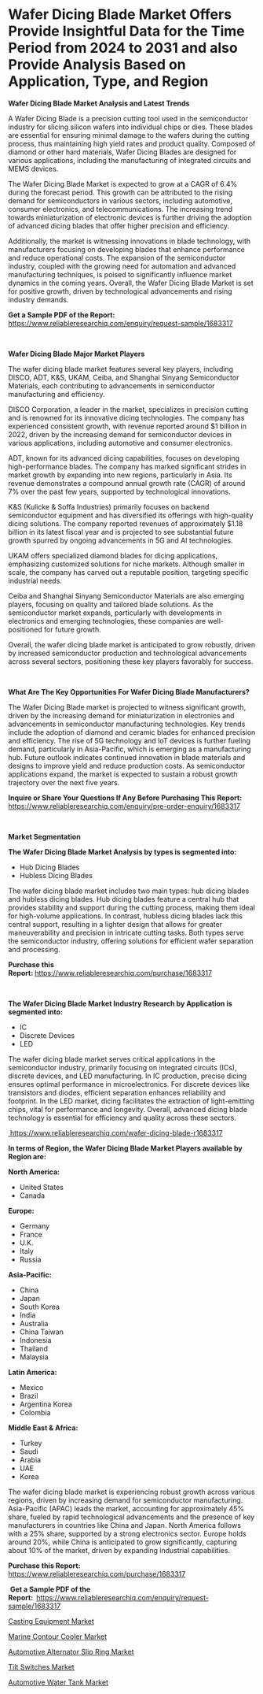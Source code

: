 <p><h1>Wafer Dicing Blade Market Offers Provide Insightful Data for the Time Period from 2024 to 2031 and also Provide Analysis Based on Application, Type, and Region</h1></p><p><strong>Wafer Dicing Blade Market Analysis and Latest Trends</strong></p>
<p><p>A Wafer Dicing Blade is a precision cutting tool used in the semiconductor industry for slicing silicon wafers into individual chips or dies. These blades are essential for ensuring minimal damage to the wafers during the cutting process, thus maintaining high yield rates and product quality. Composed of diamond or other hard materials, Wafer Dicing Blades are designed for various applications, including the manufacturing of integrated circuits and MEMS devices.</p><p>The Wafer Dicing Blade Market is expected to grow at a CAGR of 6.4% during the forecast period. This growth can be attributed to the rising demand for semiconductors in various sectors, including automotive, consumer electronics, and telecommunications. The increasing trend towards miniaturization of electronic devices is further driving the adoption of advanced dicing blades that offer higher precision and efficiency.</p><p>Additionally, the market is witnessing innovations in blade technology, with manufacturers focusing on developing blades that enhance performance and reduce operational costs. The expansion of the semiconductor industry, coupled with the growing need for automation and advanced manufacturing techniques, is poised to significantly influence market dynamics in the coming years. Overall, the Wafer Dicing Blade Market is set for positive growth, driven by technological advancements and rising industry demands.</p></p>
<p><strong>Get a Sample PDF of the Report:&nbsp;</strong> <a href="https://www.reliableresearchiq.com/enquiry/request-sample/1683317?utm_campaign=1577&utm_medium=2&utm_source=Github&utm_content=ia&utm_term=15102024&utm_id=wafer-dicing-blade">https://www.reliableresearchiq.com/enquiry/request-sample/1683317</a></p>
<p>&nbsp;</p>
<p><strong>Wafer Dicing Blade Major Market Players</strong></p>
<p><p>The wafer dicing blade market features several key players, including DISCO, ADT, K&S, UKAM, Ceiba, and Shanghai Sinyang Semiconductor Materials, each contributing to advancements in semiconductor manufacturing and efficiency.</p><p>DISCO Corporation, a leader in the market, specializes in precision cutting and is renowned for its innovative dicing technologies. The company has experienced consistent growth, with revenue reported around $1 billion in 2022, driven by the increasing demand for semiconductor devices in various applications, including automotive and consumer electronics.</p><p>ADT, known for its advanced dicing capabilities, focuses on developing high-performance blades. The company has marked significant strides in market growth by expanding into new regions, particularly in Asia. Its revenue demonstrates a compound annual growth rate (CAGR) of around 7% over the past few years, supported by technological innovations.</p><p>K&S (Kulicke & Soffa Industries) primarily focuses on backend semiconductor equipment and has diversified its offerings with high-quality dicing solutions. The company reported revenues of approximately $1.18 billion in its latest fiscal year and is projected to see substantial future growth spurred by ongoing advancements in 5G and AI technologies.</p><p>UKAM offers specialized diamond blades for dicing applications, emphasizing customized solutions for niche markets. Although smaller in scale, the company has carved out a reputable position, targeting specific industrial needs.</p><p>Ceiba and Shanghai Sinyang Semiconductor Materials are also emerging players, focusing on quality and tailored blade solutions. As the semiconductor market expands, particularly with developments in electronics and emerging technologies, these companies are well-positioned for future growth.</p><p>Overall, the wafer dicing blade market is anticipated to grow robustly, driven by increased semiconductor production and technological advancements across several sectors, positioning these key players favorably for success.</p></p>
<p>&nbsp;</p>
<p><strong>What Are The Key Opportunities For Wafer Dicing Blade Manufacturers?</strong></p>
<p><p>The Wafer Dicing Blade market is projected to witness significant growth, driven by the increasing demand for miniaturization in electronics and advancements in semiconductor manufacturing technologies. Key trends include the adoption of diamond and ceramic blades for enhanced precision and efficiency. The rise of 5G technology and IoT devices is further fueling demand, particularly in Asia-Pacific, which is emerging as a manufacturing hub. Future outlook indicates continued innovation in blade materials and designs to improve yield and reduce production costs. As semiconductor applications expand, the market is expected to sustain a robust growth trajectory over the next five years.</p></p>
<p><strong>Inquire or Share Your Questions If Any Before Purchasing This Report:</strong> <a href="https://www.reliableresearchiq.com/enquiry/pre-order-enquiry/1683317?utm_campaign=1577&utm_medium=2&utm_source=Github&utm_content=ia&utm_term=15102024&utm_id=wafer-dicing-blade">https://www.reliableresearchiq.com/enquiry/pre-order-enquiry/1683317</a></p>
<p>&nbsp;</p>
<p><strong>Market Segmentation</strong></p>
<p><strong>The Wafer Dicing Blade Market Analysis by types is segmented into:</strong></p>
<p><ul><li>Hub Dicing Blades</li><li>Hubless Dicing Blades</li></ul></p>
<p><p>The wafer dicing blade market includes two main types: hub dicing blades and hubless dicing blades. Hub dicing blades feature a central hub that provides stability and support during the cutting process, making them ideal for high-volume applications. In contrast, hubless dicing blades lack this central support, resulting in a lighter design that allows for greater maneuverability and precision in intricate cutting tasks. Both types serve the semiconductor industry, offering solutions for efficient wafer separation and processing.</p></p>
<p><strong>Purchase this Report:&nbsp;</strong><a href="https://www.reliableresearchiq.com/purchase/1683317?utm_campaign=1577&utm_medium=2&utm_source=Github&utm_content=ia&utm_term=15102024&utm_id=wafer-dicing-blade">https://www.reliableresearchiq.com/purchase/1683317</a></p>
<p>&nbsp;</p>
<p><strong>The Wafer Dicing Blade Market Industry Research by Application is segmented into:</strong></p>
<p><ul><li>IC</li><li>Discrete Devices</li><li>LED</li></ul></p>
<p><p>The wafer dicing blade market serves critical applications in the semiconductor industry, primarily focusing on integrated circuits (ICs), discrete devices, and LED manufacturing. In IC production, precise dicing ensures optimal performance in microelectronics. For discrete devices like transistors and diodes, efficient separation enhances reliability and footprint. In the LED market, dicing facilitates the extraction of light-emitting chips, vital for performance and longevity. Overall, advanced dicing blade technology is essential for efficiency and quality across these sectors.</p></p>
<p><a href="https://www.reliableresearchiq.com/wafer-dicing-blade-r1683317?utm_campaign=1577&utm_medium=2&utm_source=Github&utm_content=ia&utm_term=15102024&utm_id=wafer-dicing-blade">&nbsp;https://www.reliableresearchiq.com/wafer-dicing-blade-r1683317</a></p>
<p><strong>In terms of Region, the Wafer Dicing Blade Market Players available by Region are:</strong></p>
<p>
    <p> <strong> North America: </strong>
        <ul>
            <li>United States</li>
            <li>Canada</li>
        </ul>
        </p> 
    <p> <strong> Europe: </strong>
        <ul>
            <li>Germany</li>
            <li>France</li>
            <li>U.K.</li>
            <li>Italy</li>
            <li>Russia</li>
        </ul>
        </p> 
    <p> <strong> Asia-Pacific: </strong>
        <ul>
            <li>China</li>
            <li>Japan</li>
            <li>South Korea</li>
            <li>India</li>
            <li>Australia</li>
            <li>China Taiwan</li>
            <li>Indonesia</li>
            <li>Thailand</li>
            <li>Malaysia</li>
        </ul>
        </p> 
    <p> <strong> Latin America: </strong>
        <ul>
            <li>Mexico</li>
            <li>Brazil</li>
            <li>Argentina Korea</li>
            <li>Colombia</li>
        </ul>
        </p> 
    <p> <strong> Middle East & Africa: </strong>
        <ul>
            <li>Turkey</li>
            <li>Saudi</li>
            <li>Arabia</li>
            <li>UAE</li>
            <li>Korea</li>
        </ul>
    </p>
    </p>
<p><p>The wafer dicing blade market is experiencing robust growth across various regions, driven by increasing demand for semiconductor manufacturing. Asia-Pacific (APAC) leads the market, accounting for approximately 45% share, fueled by rapid technological advancements and the presence of key manufacturers in countries like China and Japan. North America follows with a 25% share, supported by a strong electronics sector. Europe holds around 20%, while China is anticipated to grow significantly, capturing about 10% of the market, driven by expanding industrial capabilities.</p></p>
<p><strong>Purchase this Report: </strong><a href="https://www.reliableresearchiq.com/purchase/1683317?utm_campaign=1577&utm_medium=2&utm_source=Github&utm_content=ia&utm_term=15102024&utm_id=wafer-dicing-blade">https://www.reliableresearchiq.com/purchase/1683317</a></p>
<p>&nbsp;<strong>Get a Sample PDF of the Report:&nbsp;&nbsp;</strong><a href="https://www.reliableresearchiq.com/enquiry/request-sample/1683317?utm_campaign=1577&utm_medium=2&utm_source=Github&utm_content=ia&utm_term=15102024&utm_id=wafer-dicing-blade">https://www.reliableresearchiq.com/enquiry/request-sample/1683317</a></p>
<p><strong></strong></p>
<p><p><a href="https://github.com/elizabethdagraca/Market-Research-Report-List-5/blob/main/casting-equipment-market.md?utm_campaign=1577&utm_medium=2&utm_source=Github&utm_content=ia&utm_term=15102024&utm_id=wafer-dicing-blade">Casting Equipment Market</a></p><p><a href="https://issuu.com/reportprime-2/docs/marine-contour-cooler-market-size-2_fd9f9aea274553?utm_campaign=1577&utm_medium=2&utm_source=Github&utm_content=ia&utm_term=15102024&utm_id=wafer-dicing-blade">Marine Contour Cooler Market</a></p><p><a href="https://www.linkedin.com/pulse/global-automotive-alternator-slip-ring-market-opportunities-imysf?utm_campaign=1577&utm_medium=2&utm_source=Github&utm_content=ia&utm_term=15102024&utm_id=wafer-dicing-blade">Automotive Alternator Slip Ring Market</a></p><p><a href="https://github.com/wenonaelwil/Market-Research-Report-List-1/blob/main/tilt-switches-market.md?utm_campaign=1577&utm_medium=2&utm_source=Github&utm_content=ia&utm_term=15102024&utm_id=wafer-dicing-blade">Tilt Switches Market</a></p><p><a href="https://www.linkedin.com/pulse/market-dynamics-future-trends-global-automotive-water-tank-sector-0xbyf?utm_campaign=1577&utm_medium=2&utm_source=Github&utm_content=ia&utm_term=15102024&utm_id=wafer-dicing-blade">Automotive Water Tank Market</a></p></p>